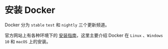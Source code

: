 # 安装 Docker

Docker 分为 `stable` `test` 和 `nightly` 三个更新频道。

官方网站上有各种环境下的 [安装指南](https://docs.docker.com/get-docker/)，这里主要介绍 Docker 在 `Linux` 、`Windows 10` 和 `macOS` 上的安装。
